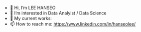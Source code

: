 - 👋 Hi, I’m LEE HANSEO
- 👀 I’m interested in Data Analyist / Data Science
- 🌱 My current works: 
- 📫 How to reach me: https://www.linkedin.com/in/hanseolee/

<!---
hslee0824/hslee0824 is a ✨ special ✨ repository because its `README.md` (this file) appears on your GitHub profile.
You can click the Preview link to take a look at your changes.
--->
